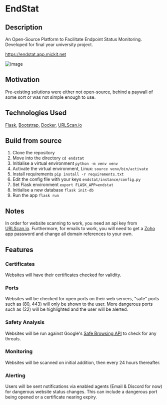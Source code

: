 # EndStat
## Description
An Open-Source Platform to Facilitate Endpoint Status Monitoring.
Developed for final year university project.

https://endstat.app.mickit.net

![image](https://user-images.githubusercontent.com/60691199/195441841-9156d778-c17f-460c-9c0a-676e9a27643a.png)

## Motivation
Pre-existing solutions were either not open-source, behind a paywall of some sort or was not simple enough to use.

## Technologies Used
[Flask](https://flask.palletsprojects.com),
[Bootstrap](https://getbootstrap.com),
[Docker](https://www.docker.com),
[URLScan.io](https://urlscan.io/docs/api/)

## Build from source
1. Clone the repository
2. Move into the directory `cd endstat`
3. Initialise a virtual environment `python -m venv venv`
4. Activate the virtual environment, Linux: `source venv/bin/activate`
5. Install requirements `pip install -r requirements.txt`
6. Edit the config file with your keys `endstat/instance/config.py`
7. Set Flask environment `export FLASK_APP=endstat`
8. Initialise a new database `flask init-db`
9. Run the app `flask run`

## Notes
In order for website scanning to work, you need an api key from [URLScan.io](https://urlscan.io/docs/api).
Furthermore, for emails to work, you will need to get a [Zoho](https://www.zoho.com) app password and change all domain references to your own.

## Features
### Certificates
Websites will have their certificates checked for validity.

### Ports
Websites will be checked for open ports on their web servers, "safe" ports such as (80, 443) will only be shown to the user. More dangerous ports such as (22) will be highlighted and the user will be alerted.

### Safety Analysis
Websites will be run against Google's [Safe Browsing API](https://developers.google.com/safe-browsing) to check for any threats.

### Monitoring
Websites will be scanned on initial addition, then every 24 hours thereafter.

### Alerting
Users will be sent notifications via enabled agents (Email & Discord for now) for dangerous website status changes. This can include a dangerous port being opened or a certificate nearing expiry.
